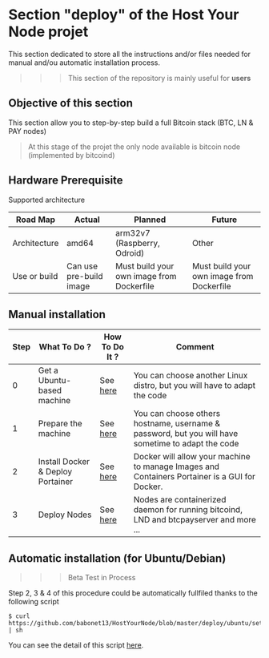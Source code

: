 Section "deploy" of the Host Your Node projet
==

This section dedicated to store all the instructions and/or files needed for manual and/ou automatic installation process.

>>> This section of the repository is mainly useful for __users__

Objective of this section
-
This section allow you to step-by-step build a full Bitcoin stack (BTC, LN & PAY nodes)
> At this stage of the projet the only node available is bitcoin node (implemented by bitcoind)

Hardware Prerequisite
-
Supported architecture
<table>
    <thead>
        <tr>
            <th>Road Map</th>
            <th>Actual</th>
            <th>Planned</th>
            <th>Future</th>
        </tr>
    </thead>
    <tbody>
        <tr>
            <td>Architecture</td>
            <td>amd64</td>
            <td>arm32v7 (Raspberry, Odroid)</td>
            <td>Other</td>
        </tr>
        <tr>
            <td>Use or build</td>      
            <td>Can use pre-build image</td>
            <td>Must build your own image from Dockerfile</td>
            <td>Must build your own image from Dockerfile</td>
        </tr>
    </tbody>
</table>

Manual installation
-

<table>
    <thead>
        <tr>
            <th>Step</th>
            <th>What To Do ?</th>
            <th>How To Do It ?</th>
            <th>Comment</th>
        </tr>
    </thead>
    <tbody>
        <tr>
            <td>0</td>
            <td>Get a Ubuntu-based machine</td>
            <td>See <a href="https://github.com/babonet13/HostYourNode/blob/master/deploy/0_GetTheMachine.md">here</a></td>
            <td>You can choose another Linux distro, but you will have to adapt the code</td>
        </tr>
        <tr>
            <td>1</td>
            <td>Prepare the machine</td>
            <td>See <a href="https://github.com/babonet13/HostYourNode/blob/master/deploy/1_PrepareTheMachine.md">here</a></td>
            <td>You can choose others hostname, username & password, but you will have sometime to adapt the code</td>
        </tr>
        <tr>
            <td>2</td>
            <td>Install Docker & Deploy Portainer</td>
            <td>See <a href="https://github.com/babonet13/HostYourNode/blob/master/deploy/2_InstallDockerAndDeployPortainer.md.md">here</a></td>
            <td>Docker will allow your machine to manage Images and Containers Portainer is a GUI for Docker.</td>
        </tr>
        <tr>
        <tr>
            <td>3</td>
            <td>Deploy Nodes</td>
            <td>See <a href="https://github.com/babonet13/HostYourNode/blob/master/deploy/3_DeployNodes.md">here</a></td>
            <td>Nodes are containerized daemon for running bitcoind, LND and btcpayserver and more ...</td>
        </tr>
    </tbody>
</table>

Automatic installation (for Ubuntu/Debian)
-
>>> Beta Test in Process    

Step 2, 3 & 4 of this procedure could be automatically fullfiled thanks to the following script
<pre><code>$ curl https://github.com/babonet13/HostYourNode/blob/master/deploy/ubuntu/setup.sh | sh</code></pre>

You can see the detail of this script <a href="https://github.com/babonet13/HostYourNode/blob/master/deploy/ubuntu/setup.sh">here</a>.
